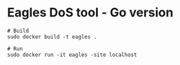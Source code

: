 # Eagles DoS tool - Go version

```
# Build
sudo docker build -t eagles .

# Run
sudo docker run -it eagles -site localhost
```
